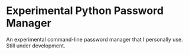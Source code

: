 # Experimental Python Password Manager
An experimental command-line password manager that I personally use. Still under development.
